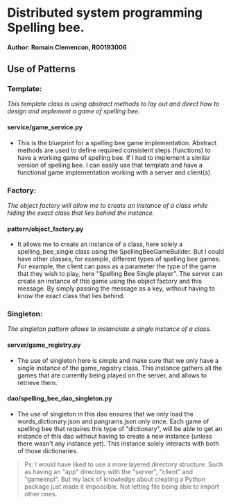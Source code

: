# Distributed system programming Spelling bee.
#### Author: Romain Clemencon, R00193006

## Use of Patterns

### Template:
_This template class is using abstract methods to lay out and direct how to design and implement a game of spelling bee._
#### service/game_service.py 
- This is the blueprint for a spelling bee game implementation. Abstract methods are used to define required consistent steps (functions) to have a working game of spelling bee. If I had to implement a similar version of spelling bee. I can easily use that template and have a functional game implementation working with a server and client(s).

### Factory:
_The object factory will allow me to create an instance of a class while hiding the exact class that lies behind the instance._
#### pattern/object_factory.py
- It allows me to create an instance of a class, here solely a spelling_bee_single class using the SpellingBeeGameBuilder. But I could have other classes, for example, different types of spelling bee games. For example, the client can pass as a parameter the type of the game that they wish to play, here "Spelling Bee Single player". The server can create an instance of this game using the object factory and this message. By simply passing the message as a key, without having to know the exact class that lies behind.
    
### Singleton:
_The singleton pattern allows to instanciate a single instance of a class._
#### server/game_registry.py
- The use of singleton here is simple and make sure that we only have a single instance of the game_registry class. This instance gathers all the games that are currently being played on the server, and allows to retrieve them.
#### dao/spelling_bee_dao_singleton.py 
- The use of singleton in this dao ensures that we only load the words_dictionary.json and pangrams.json only once. Each game of spelling bee that requires this type of "dictionary", will be able to get an instance of this dao without having to create a new instance (unless there wasn't any instance yet). This instance solely interacts with both of those dictionaries.

> Ps: I would have liked to use a more layered directory structure. Such as having an "app" directory with the "server", "client" and "gameimpl". But my lack of knowledge about creating a Python package just made it impossible. Not letting file being able to import other ones.
